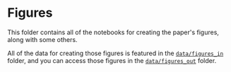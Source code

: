 # Figures

This folder contains all of the notebooks for creating the paper's figures, along with some others.

All of the data for creating those figures is featured in the  [`data/figures_in`](data/figures_in) folder, and you can access those figures in the [`data/figures_out`](data/figures_out) folder.
